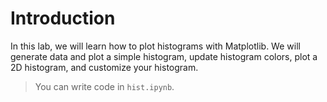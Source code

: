 # Introduction

In this lab, we will learn how to plot histograms with Matplotlib. We will generate data and plot a simple histogram, update histogram colors, plot a 2D histogram, and customize your histogram.

> You can write code in `hist.ipynb`.
